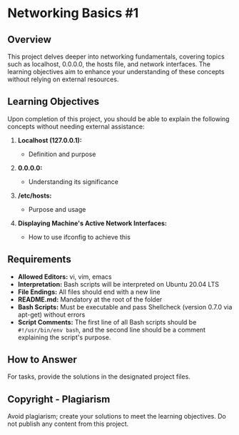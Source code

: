 # Networking Basics #1

## Overview
This project delves deeper into networking fundamentals, covering topics such as localhost, 0.0.0.0, the hosts file, and network interfaces. The learning objectives aim to enhance your understanding of these concepts without relying on external resources.

## Learning Objectives
Upon completion of this project, you should be able to explain the following concepts without needing external assistance:

1. **Localhost (127.0.0.1):**
   - Definition and purpose

2. **0.0.0.0:**
   - Understanding its significance

3. **/etc/hosts:**
   - Purpose and usage

4. **Displaying Machine's Active Network Interfaces:**
   - How to use ifconfig to achieve this

## Requirements
- **Allowed Editors:** vi, vim, emacs
- **Interpretation:** Bash scripts will be interpreted on Ubuntu 20.04 LTS
- **File Endings:** All files should end with a new line
- **README.md:** Mandatory at the root of the folder
- **Bash Scripts:** Must be executable and pass Shellcheck (version 0.7.0 via apt-get) without errors
- **Script Comments:** The first line of all Bash scripts should be `#!/usr/bin/env bash`, and the second line should be a comment explaining the script's purpose.

## How to Answer
For tasks, provide the solutions in the designated project files.

## Copyright - Plagiarism
Avoid plagiarism; create your solutions to meet the learning objectives. Do not publish any content from this project.


